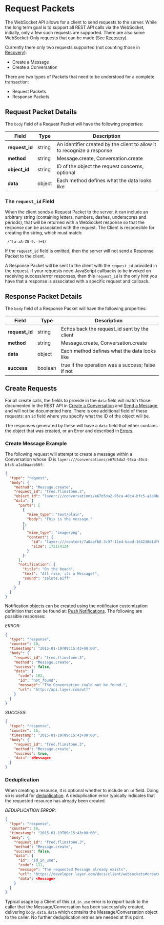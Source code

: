 # Request Packets

The WebSocket API allows for a client to send requests to the server.  While the long term goal is to support all REST API calls via the WebSocket, initially, only a few such requests are supported.  There are also some WebSocket-Only requests that can be made (See [Recovery](#recovery)).

Currently there only two requests supported (not counting those in [Recovery](#recovery)):

* Create a Message
* Create a Conversation

There are two types of Packets that need to be understood for a complete transaction:

* Request Packets
* Response Packets

## Request Packet Details

The `body` field of a Request Packet will have the following properties:

| Field      | Type   | Description |
|------------|--------|-------------|
| **request_id** | string | An identifier created by the client to allow it to recognize a response |
| **method** | string | Message.create, Conversation.create |
| **object_id** | string | ID of the object the request concerns; optional |
| **data** | object | Each method defines what the data looks like |


### The `request_id`  Field

When the client sends a Request Packet to the server, it can include an arbitrary string (containing letters, numbers, dashes, underscores and periods), that will be returned with a WebSocket response so that the response can be associated with the request.  The Client is responsible for creating the string, which must match:

```text
 /^[a-zA-Z0-9.-]+$/
 ```

If the `request_id` field is omitted, then the server will not send a Response Packet to the client.

A Response Packet will be sent to the client with the `request_id` provided in the request.  If your requests need JavaScript callbacks to be invoked on receiving success/error responses, then this `request_id` is the only hint you have that a response is associated with a specific request and callback.

## Response Packet Details

The `body` field of a Response Packet will have the following properties:

| Field      | Type   | Description |
|------------|--------|-------------|
| **request_id** | string | Echos back the request_id sent by the client |
| **method** | string | Message.create, Conversation.create |
| **data** | object | Each method defines what the data looks like |
| **success** | boolean | true if the operation was a success; false if not |

## Create Requests

For all create calls, the fields to provide in the `data` field will match those documented in the REST API in [Create a Conversation](rest#create-a-conversation) and [Send a Message](rest#send-a-message), and will not be documented here.  There is one additional field of these requests: an `id` field where you specify what the ID of the object will be.

The responses generated by these will have a `data` field that either contains the object that was created, or an Error and described in [Errors](rest#errors).

### Create Message Example

The following request will attempt to create a message within a Conversation whose ID is `layer:///conversations/e67b5da2-95ca-40c4-bfc5-a2a8baaeb50f`:

```json
{
  "type": "request",
  "body": {
    "method": "Message.create",
    "request_id": "fred.flinstone.3",
    "object_id": "layer:///conversations/e67b5da2-95ca-40c4-bfc5-a2a8baaeb50f",
    "data": {
      "parts": [
        {
          "mime_type": "text/plain",
          "body": "This is the message."
        },
        {
          "mime_type": "image/png",
          "content": {
            "id": "layer:///content/7a0aefb8-3c97-11e4-baad-164230d1df67",
            "size": 172114124
          }
        }
      ],
      "notification": {
        "title": "On the beach",
        "text": "All rise, its a Message!",
        "sound": "salute.aiff"
      }
    }
  }
}
```
Notification objects can be created using the notificaton customization definition that can be found at: [Push Notifications](https://developer.layer.com/docs/clients/introduction#notification-customization).
The following are possible responses:

_ERROR_:

```json
{
  "type": "response",
  "counter": 18,
  "timestamp": "2015-01-19T09:15:43+00:00",
  "body": {
    "request_id": "fred.flinstone.3",
    "method": "Message.create",
    "success": false,
    "data": {
      "code": 102,
      "id": "not_found",
      "message": "The Conversation could not be found.",
      "url": "http://api.layer.com/wtf"
    }
  }
}
```

_SUCCESS_:

```json
{
  "type": "response",
  "counter": 16,
  "timestamp": "2015-01-19T09:15:43+00:00",
  "body": {
    "request_id": "fred.flinstone.3",
    "method": "Message.create",
    "success": true,
    "data": <Message>
  }
}
```

### Deduplication

When creating a resource, it is optional whether to include an `id` field.  Doing so is useful for [deduplication](introduction#deduplication).  A deduplication error typically indicates that the requested resource has already been created.

_DEDUPLICATION ERROR_:
```json
{
  "type": "response",
  "counter": 18,
  "timestamp": "2015-01-19T09:15:43+00:00",
  "body": {
    "request_id": "fred.flinstone.3",
    "method": "Message.create",
    "success": false,
    "data": {
      "id": "id_in_use",
      "code": 111,
      "message": "The requested Message already exists",
      "url": "https://developer.layer.com/docs/client/websockets#create-requests",
      "data": <Message>
    }
  }
}
```

Typical usage by a Client of this `id_in_use` error is to report back to the caller that the Message/Conversation has been successfully created, delivering `body.data.data` which contains the Message/Conversation object to the caller. No further deduplication retries are needed at this point.

